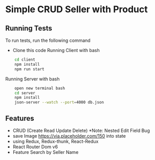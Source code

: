 # Simple CRUD Seller with Product
## Running Tests


To run tests, run the following command

 - Clone this code
 Running Client with bash

```bash
    cd client
    npm install
    npm run start
```

Running Server with bash

```bash
    open new terminal bash
    cd server
    npm install
    json-server --watch --port=4000 db.json
```


## Features

- CRUD (Create Read Update Delete) *Note: Nested Edit Field Bug
- save Image https://via.placeholder.com/150 into state
- using Redux, Redux-thunk, React-Redux
- React Router Dom v6
- Feature Search by Seller Name

